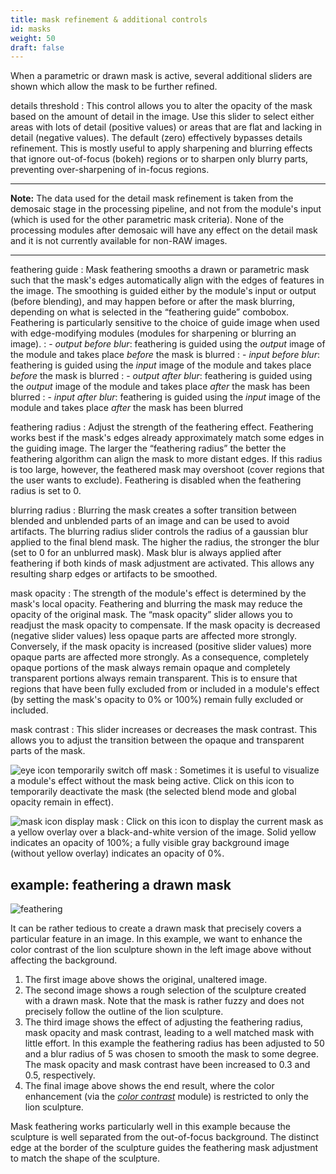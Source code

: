 ```yaml
---
title: mask refinement & additional controls
id: masks
weight: 50
draft: false
---
```


When a parametric or drawn mask is active, several additional sliders are shown which allow the mask to be further refined.

details threshold
: This control allows you to alter the opacity of the mask based on the amount of detail in the image. Use this slider to select either areas with lots of detail (positive values) or areas that are flat and lacking in detail (negative values). The default (zero) effectively bypasses details refinement. This is mostly useful to apply sharpening and blurring effects that ignore out-of-focus (bokeh) regions or to sharpen only blurry parts, preventing over-sharpening of in-focus regions.

---

**Note:** The data used for the detail mask refinement is taken from the demosaic stage in the processing pipeline, and not from the module's input (which is used for the other parametric mask criteria). None of the processing modules after demosaic will have any effect on the detail mask and it is not currently available for non-RAW images.

---

feathering guide
: Mask feathering smooths a drawn or parametric mask such that the mask's edges automatically align with the edges of features in the image. The smoothing is guided either by the module's input or output (before blending), and may happen before or after the mask blurring, depending on what is selected in the “feathering guide” combobox. Feathering is particularly sensitive to the choice of guide image when used with edge-modifying modules (modules for sharpening or blurring an image).
: - _output before blur_: feathering is guided using the _output_ image of the module and takes place _before_ the mask is blurred
: - _input before blur_: feathering is guided using the _input_ image of the module and takes place _before_ the mask is blurred
: - _output after blur_: feathering is guided using the _output_ image of the module and takes place _after_ the mask has been blurred
: - _input after blur_: feathering is guided using the _input_ image of the module and takes place _after_ the mask has been blurred

feathering radius
: Adjust the strength of the feathering effect. Feathering works best if the mask's edges already approximately match some edges in the guiding image. The larger the “feathering radius” the better the feathering algorithm can align the mask to more distant edges. If this radius is too large, however, the feathered mask may overshoot (cover regions that the user wants to exclude). Feathering is disabled when the feathering radius is set to 0.

blurring radius
: Blurring the mask creates a softer transition between blended and unblended parts of an image and can be used to avoid artifacts. The blurring radius slider controls the radius of a gaussian blur applied to the final blend mask. The higher the radius, the stronger the blur (set to 0 for an unblurred mask). Mask blur is always applied after feathering if both kinds of mask adjustment are activated. This allows any resulting sharp edges or artifacts to be smoothed.

mask opacity
: The strength of the module's effect is determined by the mask's local opacity. Feathering and blurring the mask may reduce the opacity of the original mask. The “mask opacity” slider allows you to readjust the mask opacity to compensate. If the mask opacity is decreased (negative slider values) less opaque parts are affected more strongly. Conversely, if the mask opacity is increased (positive slider values) more opaque parts are affected more strongly. As a consequence, completely opaque portions of the mask always remain opaque and completely transparent portions always remain transparent. This is to ensure that regions that have been fully excluded from or included in a module's effect (by setting the mask's opacity to 0% or 100%) remain fully excluded or included.

mask contrast
: This slider increases or decreases the mask contrast. This allows you to adjust the transition between the opaque and transparent parts of the mask.

![eye icon](./refinement-controls/icon-eye.png#icon) temporarily switch off mask
: Sometimes it is useful to visualize a module's effect without the mask being active. Click on this icon to temporarily deactivate the mask (the selected blend mode and global opacity remain in effect).

![mask icon](./refinement-controls/icon-mask.png#icon) display mask
: Click on this icon to display the current mask as a yellow overlay over a black-and-white version of the image. Solid yellow indicates an opacity of 100%; a fully visible gray background image (without yellow overlay) indicates an opacity of 0%.

## example: feathering a drawn mask

![feathering](./refinement-controls/feathering.png#w100)

It can be rather tedious to create a drawn mask that precisely covers a particular feature in an image. In this example, we want to enhance the color contrast of the lion sculpture shown in the left image above without affecting the background.

1. The first image above shows the original, unaltered image.
2. The second image shows a rough selection of the sculpture created with a drawn mask. Note that the mask is rather fuzzy and does not precisely follow the outline of the lion sculpture.
3. The third image shows the effect of adjusting the feathering radius, mask opacity and mask contrast, leading to a well matched mask with little effort. In this example the feathering radius has been adjusted to 50 and a blur radius of 5 was chosen to smooth the mask to some degree. The mask opacity and mask contrast have been increased to 0.3 and 0.5, respectively.
4. The final image above shows the end result, where the color enhancement (via the [_color contrast_](../../../module-reference/processing-modules/color-contrast.md) module) is restricted to only the lion sculpture.

Mask feathering works particularly well in this example because the sculpture is well separated from the out-of-focus background. The distinct edge at the border of the sculpture guides the feathering mask adjustment to match the shape of the sculpture.

